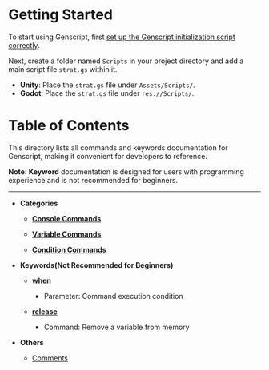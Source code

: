 # Getting Started

To start using Genscript, first [set up the Genscript initialization script correctly](/GenScriptInitialization/README.md).

Next, create a folder named `Scripts` in your project directory and add a main script file `strat.gs` within it.

- **Unity**: Place the `strat.gs` file under `Assets/Scripts/`.
- **Godot**: Place the `strat.gs` file under `res://Scripts/`.

# Table of Contents

This directory lists all commands and keywords documentation for Genscript, making it convenient for developers to reference.  

**Note**: **Keyword** documentation is designed for users with programming experience and is not recommended for beginners.


---

* **Categories**  
  
  * **[Console Commands](Category/Console.md)**  
    
  * **[Variable Commands](Category/Variable.md)**  
    
  * **[Condition Commands](Category/Condition.md)**  
    
* **Keywords(Not Recommended for Beginners)**  
  
  * **[when](KeyWords/when.md)**

    * Parameter: Command execution condition

  * **[release](KeyWords/release.md)**

    * Command: Remove a variable from memory

* **Others**

    * [Comments](Others/Comment.md)
